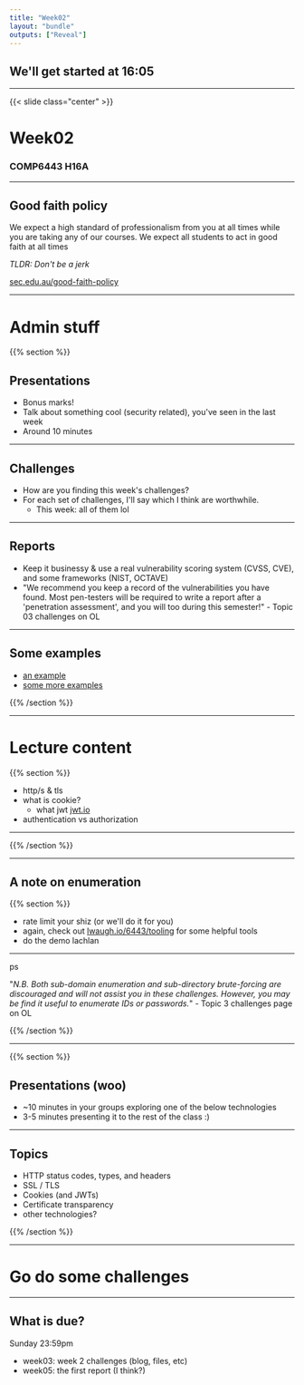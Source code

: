 ```yaml
---
title: "Week02"
layout: "bundle"
outputs: ["Reveal"]
---
```


## We'll get started at 16:05

---

{{< slide class="center" >}}
# Week02
### COMP6443 H16A

---

## Good faith policy

We expect a high standard of professionalism from you at all times while you are taking any of our courses. We expect all students to act in good faith at all times

*TLDR: Don't be a jerk*

[sec.edu.au/good-faith-policy](https://sec.edu.au/good-faith-policy)

---

# Admin stuff

{{% section %}}

## Presentations
* Bonus marks!
* Talk about something cool (security related), you've seen in the last week
* Around 10 minutes

---

## Challenges
* How are you finding this week's challenges?
* For each set of challenges, I'll say which I think are worthwhile.
    * This week: all of them lol

---

## Reports
* Keep it businessy & use a real vulnerability scoring system (CVSS, CVE), and some frameworks (NIST, OCTAVE)
* "We recommend you keep a record of the vulnerabilities you have found. Most pen-testers will be required to write a report after a 'penetration assessment', and you will too during this semester!" - Topic 03 challenges on OL

---

## Some examples
* [an example](https://docs.google.com/document/d/1s12Off74DZ8RcELdqdeZSxJTMkbN6l4MHtolwTUrnrU/edit)
* [some more examples](https://github.com/juliocesarfort/public-pentesting-reports)

{{% /section %}}

---

# Lecture content

{{% section %}}

* http/s & tls
* what is cookie?
    * what jwt [jwt.io](https://jwt.io)
* authentication vs authorization

---

{{% /section %}}

---

## A note on enumeration
{{% section %}}

* rate limit your shiz (or we'll do it for you)
* again, check out [lwaugh.io/6443/tooling](/6443/tooling) for some helpful tools
* do the demo lachlan

---

ps

"*N.B. Both sub-domain enumeration and sub-directory brute-forcing are discouraged and will not assist you in these challenges. However, you may be find it useful to enumerate IDs or passwords.*" - Topic 3 challenges page on OL

{{% /section %}}

---

{{% section %}}

## Presentations (woo)
* ~10 minutes in your groups exploring one of the below technologies 
* 3-5 minutes presenting it to the rest of the class :)

---

## Topics
* HTTP status codes, types, and headers
* SSL / TLS
* Cookies (and JWTs)
* Certificate transparency
* other technologies?

{{% /section %}}

---

# Go do some challenges

---

## What is due?
Sunday 23:59pm
* week03: week 2 challenges (blog, files, etc)
* week05: the first report (I think?)